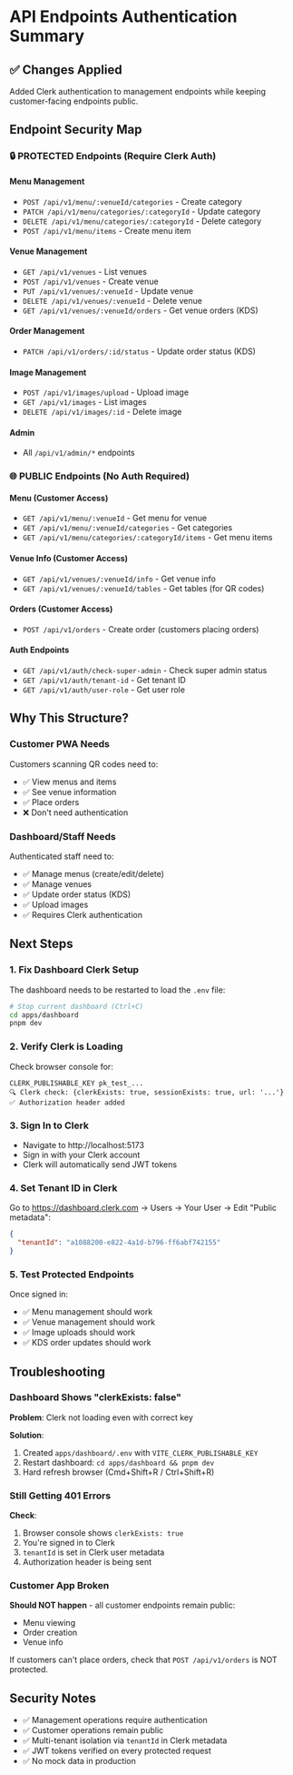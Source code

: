 # API Endpoints Authentication Summary

## ✅ Changes Applied

Added Clerk authentication to management endpoints while keeping customer-facing endpoints public.

## Endpoint Security Map

### 🔒 PROTECTED Endpoints (Require Clerk Auth)

#### Menu Management
- `POST /api/v1/menu/:venueId/categories` - Create category
- `PATCH /api/v1/menu/categories/:categoryId` - Update category
- `DELETE /api/v1/menu/categories/:categoryId` - Delete category
- `POST /api/v1/menu/items` - Create menu item

#### Venue Management
- `GET /api/v1/venues` - List venues
- `POST /api/v1/venues` - Create venue
- `PUT /api/v1/venues/:venueId` - Update venue
- `DELETE /api/v1/venues/:venueId` - Delete venue
- `GET /api/v1/venues/:venueId/orders` - Get venue orders (KDS)

#### Order Management
- `PATCH /api/v1/orders/:id/status` - Update order status (KDS)

#### Image Management
- `POST /api/v1/images/upload` - Upload image
- `GET /api/v1/images` - List images
- `DELETE /api/v1/images/:id` - Delete image

#### Admin
- All `/api/v1/admin/*` endpoints

### 🌐 PUBLIC Endpoints (No Auth Required)

#### Menu (Customer Access)
- `GET /api/v1/menu/:venueId` - Get menu for venue
- `GET /api/v1/menu/:venueId/categories` - Get categories
- `GET /api/v1/menu/categories/:categoryId/items` - Get menu items

#### Venue Info (Customer Access)
- `GET /api/v1/venues/:venueId/info` - Get venue info
- `GET /api/v1/venues/:venueId/tables` - Get tables (for QR codes)

#### Orders (Customer Access)
- `POST /api/v1/orders` - Create order (customers placing orders)

#### Auth Endpoints
- `GET /api/v1/auth/check-super-admin` - Check super admin status
- `GET /api/v1/auth/tenant-id` - Get tenant ID
- `GET /api/v1/auth/user-role` - Get user role

## Why This Structure?

### Customer PWA Needs
Customers scanning QR codes need to:
- ✅ View menus and items
- ✅ See venue information
- ✅ Place orders
- ❌ Don't need authentication

### Dashboard/Staff Needs
Authenticated staff need to:
- ✅ Manage menus (create/edit/delete)
- ✅ Manage venues
- ✅ Update order status (KDS)
- ✅ Upload images
- ✅ Requires Clerk authentication

## Next Steps

### 1. Fix Dashboard Clerk Setup

The dashboard needs to be restarted to load the `.env` file:

```bash
# Stop current dashboard (Ctrl+C)
cd apps/dashboard
pnpm dev
```

### 2. Verify Clerk is Loading

Check browser console for:
```
CLERK_PUBLISHABLE_KEY pk_test_...
🔍 Clerk check: {clerkExists: true, sessionExists: true, url: '...'}
✅ Authorization header added
```

### 3. Sign In to Clerk

- Navigate to http://localhost:5173
- Sign in with your Clerk account
- Clerk will automatically send JWT tokens

### 4. Set Tenant ID in Clerk

Go to https://dashboard.clerk.com → Users → Your User → Edit "Public metadata":
```json
{
  "tenantId": "a1088200-e822-4a1d-b796-ff6abf742155"
}
```

### 5. Test Protected Endpoints

Once signed in:
- ✅ Menu management should work
- ✅ Venue management should work
- ✅ Image uploads should work
- ✅ KDS order updates should work

## Troubleshooting

### Dashboard Shows "clerkExists: false"

**Problem**: Clerk not loading even with correct key

**Solution**:
1. Created `apps/dashboard/.env` with `VITE_CLERK_PUBLISHABLE_KEY`
2. Restart dashboard: `cd apps/dashboard && pnpm dev`
3. Hard refresh browser (Cmd+Shift+R / Ctrl+Shift+R)

### Still Getting 401 Errors

**Check**:
1. Browser console shows `clerkExists: true`
2. You're signed in to Clerk
3. `tenantId` is set in Clerk user metadata
4. Authorization header is being sent

### Customer App Broken

**Should NOT happen** - all customer endpoints remain public:
- Menu viewing
- Order creation
- Venue info

If customers can't place orders, check that `POST /api/v1/orders` is NOT protected.

## Security Notes

- ✅ Management operations require authentication
- ✅ Customer operations remain public
- ✅ Multi-tenant isolation via `tenantId` in Clerk metadata
- ✅ JWT tokens verified on every protected request
- ✅ No mock data in production

